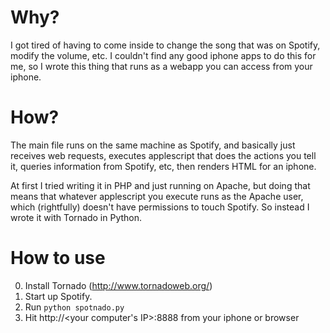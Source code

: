 # Why?
I got tired of having to come inside to change the song that
was on Spotify, modify the volume, etc.  I couldn't find any good
iphone apps to do this for me, so I wrote this thing that runs as a webapp
you can access from your iphone.

# How?
The main file runs on the same machine as Spotify, and basically
just receives web requests, executes applescript that does the actions you tell it, queries
information from Spotify, etc, then renders HTML for an iphone.

At first I tried writing it in PHP and just running on Apache, but doing
that means that whatever applescript you execute runs as the Apache user,
which (rightfully) doesn't have permissions to touch Spotify.  So instead
I wrote it with Tornado in Python.

# How to use
0.  Install Tornado (http://www.tornadoweb.org/)
1.  Start up Spotify.
2.  Run `python spotnado.py`
3.  Hit http://<your computer's IP>:8888 from your iphone or browser

